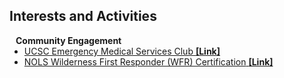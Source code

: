## Interests and Activities

<h4 style="margin:0 10px 0;">Community Engagement</h4>

<ul style="margin:0 0 20px;">
  <li>
    <a href="https://www.instagram.com/emslugs_ucsc/?hl=en">
      <autocolor>UCSC Emergency Medical Services Club</autocolor>
      <span style="font-weight: bold;">[Link]</span>
    </a>
  </li>

  <li>
    <a href="https://www.nols.edu/en/wilderness-medicine/why-nols/">
      <autocolor>NOLS Wilderness First Responder (WFR) Certification</autocolor>
      <span style="font-weight: bold;">[Link]</span>
    </a>
  </li>
</ul>

